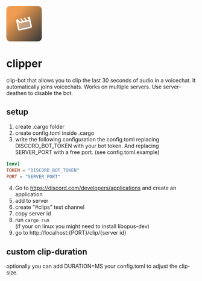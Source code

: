 ![Clipper](icon.png)

# clipper

clip-bot that allows you to clip the last 30 seconds of audio in a voicechat. It automatically joins voicechats. Works on multiple servers. Use server-deathen to disable the bot.

## setup

1. create .cargo folder
2. create config.toml inside .cargo
3. write the following configuration the config.toml replacing DISCORD_BOT_TOKEN with your bot token. And replacing SERVER_PORT with a free port. (see config.toml.example)

```toml
[env]
TOKEN = "DISCORD_BOT_TOKEN"
PORT = "SERVER_PORT"
```

4. Go to https://discord.com/developers/applications and create an application
5. add to server
6. create "#clips" text channel
7. copy server id
8. run `cargo run`<br>
   (if your on linux you might need to install libopus-dev)
9. go to http://localhost:{PORT}/clip/{server id}

## custom clip-duration

optionally you can add DURATION=MS your config.toml to adjust the clip-size.

